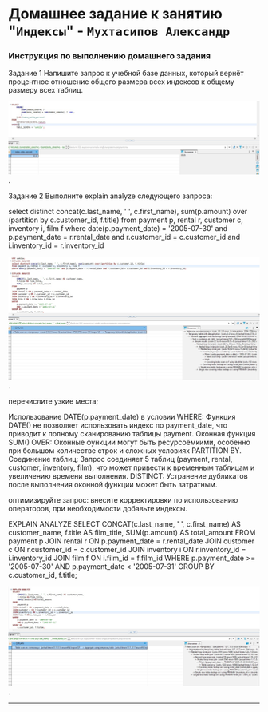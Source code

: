# Домашнее задание к занятию "`Индексы`" - `Мухтасипов Александр`


### Инструкция по выполнению домашнего задания

Задание 1
Напишите запрос к учебной базе данных, который вернёт процентное отношение общего размера всех индексов к общему размеру всех таблиц.

![Скриншот](./img/Задание1.jpg).

Задание 2
Выполните explain analyze следующего запроса:

select distinct concat(c.last_name, ' ', c.first_name), sum(p.amount) over (partition by c.customer_id, f.title)
from payment p, rental r, customer c, inventory i, film f
where date(p.payment_date) = '2005-07-30' and p.payment_date = r.rental_date and r.customer_id = c.customer_id and i.inventory_id = r.inventory_id

![Скриншот](./img/Задание2_1_не_оптимизирован.jpg).

перечислите узкие места;

Использование DATE(p.payment_date) в условии WHERE:
Функция DATE() не позволяет использовать индекс по payment_date, что приводит к полному сканированию таблицы payment.
Оконная функция SUM() OVER:
Оконные функции могут быть ресурсоёмкими, особенно при большом количестве строк и сложных условиях PARTITION BY.
Соединение таблиц:
Запрос соединяет 5 таблиц (payment, rental, customer, inventory, film), что может привести к временным таблицам и увеличению времени выполнения.
DISTINCT:
Устранение дубликатов после выполнения оконной функции может быть затратным.

оптимизируйте запрос: внесите корректировки по использованию операторов, при необходимости добавьте индексы.

EXPLAIN ANALYZE
SELECT 
    CONCAT(c.last_name, ' ', c.first_name) AS customer_name,
    f.title AS film_title,
    SUM(p.amount) AS total_amount
FROM 
    payment p
JOIN rental r ON p.payment_date = r.rental_date
JOIN customer c ON r.customer_id = c.customer_id
JOIN inventory i ON r.inventory_id = i.inventory_id
JOIN film f ON i.film_id = f.film_id
WHERE 
    p.payment_date >= '2005-07-30' 
    AND p.payment_date < '2005-07-31'
GROUP BY 
    c.customer_id, f.title;

![Скриншот](./img/Задание2_2_оптимизирован.jpg).



---
